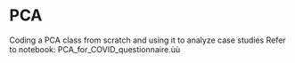 # PCA
 Coding a PCA class from scratch and using it to analyze case studies
 Refer to notebook: PCA_for_COVID_questionnaire.ùù
